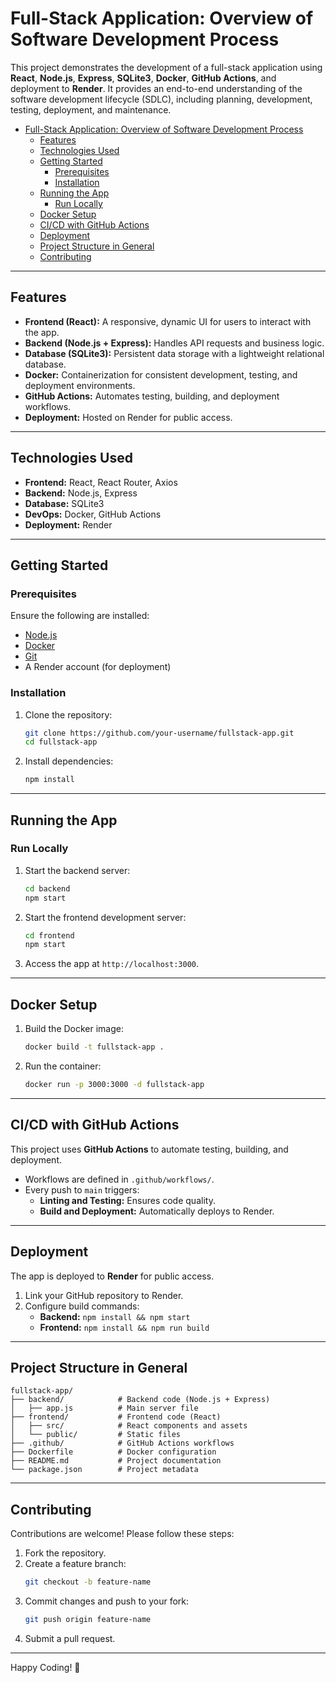 
# Full-Stack Application: Overview of Software Development Process

This project demonstrates the development of a full-stack application using **React**, **Node.js**, **Express**, **SQLite3**, **Docker**, **GitHub Actions**, and deployment to **Render**. It provides an end-to-end understanding of the software development lifecycle (SDLC), including planning, development, testing, deployment, and maintenance.

- [Full-Stack Application: Overview of Software Development Process](#full-stack-application-overview-of-software-development-process)
  - [Features](#features)
  - [Technologies Used](#technologies-used)
  - [Getting Started](#getting-started)
    - [Prerequisites](#prerequisites)
    - [Installation](#installation)
  - [Running the App](#running-the-app)
    - [Run Locally](#run-locally)
  - [Docker Setup](#docker-setup)
  - [CI/CD with GitHub Actions](#cicd-with-github-actions)
  - [Deployment](#deployment)
  - [Project Structure in General](#project-structure-in-general)
  - [Contributing](#contributing)
---
## Features
- **Frontend (React):** A responsive, dynamic UI for users to interact with the app.
- **Backend (Node.js + Express):** Handles API requests and business logic.
- **Database (SQLite3):** Persistent data storage with a lightweight relational database.
- **Docker:** Containerization for consistent development, testing, and deployment environments.
- **GitHub Actions:** Automates testing, building, and deployment workflows.
- **Deployment:** Hosted on Render for public access.
---
## Technologies Used
- **Frontend:** React, React Router, Axios
- **Backend:** Node.js, Express
- **Database:** SQLite3
- **DevOps:** Docker, GitHub Actions
- **Deployment:** Render
---
## Getting Started
### Prerequisites
Ensure the following are installed:
- [Node.js](https://nodejs.org/)
- [Docker](https://www.docker.com/)
- [Git](https://git-scm.com/)
- A Render account (for deployment)
### Installation
1. Clone the repository:
   ```bash
   git clone https://github.com/your-username/fullstack-app.git
   cd fullstack-app
   ```
2. Install dependencies:
   ```bash
   npm install
   ```
---
## Running the App
### Run Locally
1. Start the backend server:
   ```bash
   cd backend
   npm start
   ```
2. Start the frontend development server:
   ```bash
   cd frontend
   npm start
   ```
3. Access the app at `http://localhost:3000`.
---
## Docker Setup
1. Build the Docker image:
   ```bash
   docker build -t fullstack-app .
   ```
2. Run the container:
   ```bash
   docker run -p 3000:3000 -d fullstack-app
   ```
---
## CI/CD with GitHub Actions
This project uses **GitHub Actions** to automate testing, building, and deployment.
- Workflows are defined in `.github/workflows/`.
- Every push to `main` triggers:
  - **Linting and Testing:** Ensures code quality.
  - **Build and Deployment:** Automatically deploys to Render.
---
## Deployment
The app is deployed to **Render** for public access.
1. Link your GitHub repository to Render.
2. Configure build commands:
   - **Backend:** `npm install && npm start`
   - **Frontend:** `npm install && npm run build`
---
## Project Structure in General
```plaintext
fullstack-app/
├── backend/            # Backend code (Node.js + Express)
│   ├── app.js          # Main server file
├── frontend/           # Frontend code (React)
│   ├── src/            # React components and assets
│   └── public/         # Static files
├── .github/            # GitHub Actions workflows
├── Dockerfile          # Docker configuration
├── README.md           # Project documentation
└── package.json        # Project metadata
```
---
## Contributing
Contributions are welcome! Please follow these steps:
1. Fork the repository.
2. Create a feature branch:
   ```bash
   git checkout -b feature-name
   ```
3. Commit changes and push to your fork:
   ```bash
   git push origin feature-name
   ```
4. Submit a pull request.
---
Happy Coding! 🚀
